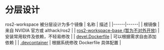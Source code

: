 # 分层设计

ros2-workspace 被分层设计为多个镜像
| 名称 | 描述 |
|------|------|
| 根镜像 | 来自 NVIDIA 官方或 althack/ros2 |
| [ros2-workspace-base (暂为不对外开放)](https://github.com/cygnomatic/ros2-workspace-base) | 安装常用软件及依赖，不轻易修改 |
| [devel.Dockerfile](https://github.com/cygnomatic/ros2-workspace/tree/main/.workspace/dockerfiles) | 可以根据需求自由添加依赖 |
| [.devcontainer](https://github.com/cygnomatic/ros2-workspace/blob/main/.devcontainer) | 根据系统修改 Dockerfile 具体配置 |
